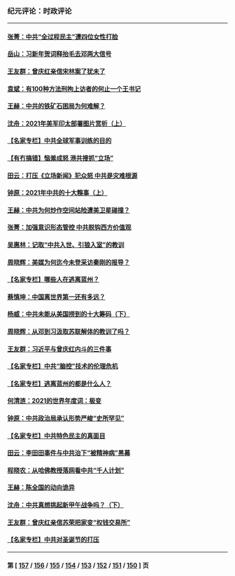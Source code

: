 ### 纪元评论：时政评论
---
#### [张菁：中共“全过程民主”遭四位女性打脸](../../pages/nsc1025/n13472824.md) 
#### [岳山：习新年贺词释抬毛去邓两大信号](../../pages/nsc1025/n13472533.md) 
#### [王友群：曾庆红亲信宋林案了犹未了](../../pages/nsc1025/n13470170.md) 
#### [袁斌：有100种方法刑拘上访者的何止一个王书记](../../pages/nsc1025/n13472549.md) 
#### [王赫：中共的铁矿石困局为何难解？](../../pages/nsc1025/n13471532.md) 
#### [沈舟：2021年美军印太部署图片赏析（上）](../../pages/nsc1025/n13471130.md) 
#### [【名家专栏】中共全球军事训练的目的](../../pages/nsc1025/n13469389.md) 
#### [【有冇搞错】恼羞成怒 港共搜抓“立场”](../../pages/nsc1025/n13467507.md) 
#### [田云：打压《立场新闻》犯众怒 中共是灾难根源](../../pages/nsc1025/n13468113.md) 
#### [钟原：2021年中共的十大糗事（上）](../../pages/nsc1025/n13467989.md) 
#### [王赫：中共为何炒作空间站险遭美卫星碰撞？](../../pages/nsc1025/n13467738.md) 
#### [张菁：加强意识形态管控 中共脱钩西方价值观](../../pages/nsc1025/n13467621.md) 
#### [吴惠林：记取“中共入世、引狼入室”的教训](../../pages/nsc1025/n13467386.md) 
#### [周晓辉：美媒为何迄今未登采访秦刚的报导？](../../pages/nsc1025/n13460893.md) 
#### [【名家专栏】哪些人在逃离蓝州？](../../pages/nsc1025/n13466256.md) 
#### [蔡慎坤：中国离世界第一还有多远？](../../pages/nsc1025/n13466203.md) 
#### [杨威：中共未能从美国捞到的十大筹码（下）](../../pages/nsc1025/n13465820.md) 
#### [周晓辉：从邓到习汲取苏联解体的教训了吗？](../../pages/nsc1025/n13465212.md) 
#### [王友群：习近平与曾庆红内斗的三件事](../../pages/nsc1025/n13465503.md) 
#### [【名家专栏】中共“脑控”技术的伦理危机](../../pages/nsc1025/n13464719.md) 
#### [【名家专栏】逃离蓝州的都是什么人？](../../pages/nsc1025/n13465344.md) 
#### [何清涟：2021的世界年度词：极变](../../pages/nsc1025/n13465080.md) 
#### [钟原：中共政治局承认形势严峻“史所罕见”](../../pages/nsc1025/n13465030.md) 
#### [【名家专栏】中共特色民主的真面目](../../pages/nsc1025/n13462519.md) 
#### [田云：李田田事件与中共治下“被精神病”黑幕](../../pages/nsc1025/n13463912.md) 
#### [程晓农：从哈佛教授落网看中共“千人计划”](../../pages/nsc1025/n13463618.md) 
#### [王赫：陈全国的动向诡异](../../pages/nsc1025/n13463029.md) 
#### [沈舟：中共真想挑起新甲午战争吗？（下）](../../pages/nsc1025/n13463112.md) 
#### [王友群：曾庆红亲信苏荣把家变“权钱交易所”](../../pages/nsc1025/n13463003.md) 
#### [【名家专栏】中共对圣诞节的打压](../../pages/nsc1025/n13462720.md) 

---
#### 第 [ [157](./157.md) / [156](./156.md) / [155](./155.md) / [154](./154.md) / [153](./153.md) / [152](./152.md) / [151](./151.md) / [150](./150.md) ] 页
